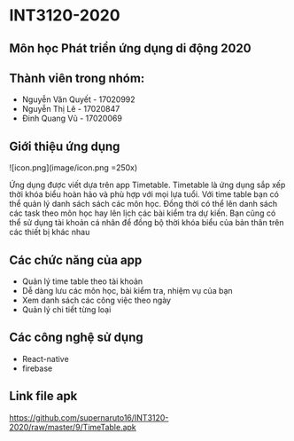 # INT3120-2020

## Môn học Phát triển ứng dụng di động 2020
## Thành viên trong nhóm:
- Nguyễn Văn Quyết - 17020992
- Nguyễn Thị Lê - 17020847
- Đinh Quang Vũ - 17020069
## Giới thiệu ứng dụng

![icon.png](image/icon.png =250x)

Ứng dụng được viết dựa trên app Timetable.
Timetable là ứng dụng sắp xếp thời khóa biểu hoàn hảo và phù hợp với mọi lựa tuổi. Với time table bạn có thể quản lý danh sách sách các môn học. Đồng thời có thể lên danh sách các task theo môn học hay lên lịch các bài kiểm tra dự kiến. Bạn cũng có thể sử dụng tài khoản cá nhân để đồng bộ thời khóa biểu của bản thân trên các thiết bị khác nhau
## Các chức năng của app
- Quản lý time table theo tài khoản
- Dễ dàng lưu các môn học, bài kiểm tra, nhiệm vụ của bạn
- Xem danh sách các công việc theo ngày
- Quản lý chi tiết từng loại
## Các công nghệ sử dụng
- React-native
- firebase
## Link file apk
https://github.com/supernaruto16/INT3120-2020/raw/master/9/TimeTable.apk
